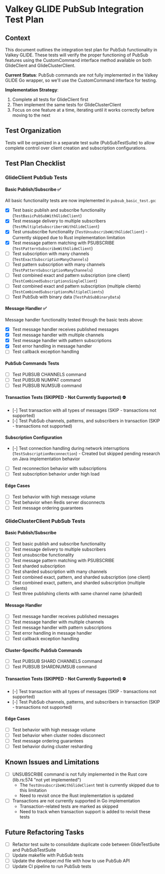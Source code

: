 # Valkey GLIDE PubSub Integration Test Plan

## Context 

This document outlines the integration test plan for PubSub functionality in Valkey GLIDE. These tests will verify the proper functioning of PubSub features using the CustomCommand interface method available on both GlideClient and GlideClusterClient.

**Current Status**: PubSub commands are not fully implemented in the Valkey GLIDE Go wrapper, so we'll use the CustomCommand interface for testing.

**Implementation Strategy**:

1. Complete all tests for GlideClient first
2. Then implement the same tests for GlideClusterClient
3. Focus on one feature at a time, iterating until it works correctly before moving to the next

## Test Organization

Tests will be organized in a separate test suite (PubSubTestSuite) to allow complete control over client creation and subscription configurations.

## Test Plan Checklist

### GlideClient PubSub Tests

#### Basic Publish/Subscribe ✅
All basic functionality tests are now implemented in `pubsub_basic_test.go`:
- [x] Test basic publish and subscribe functionality (`TestBasicPubSubWithGlideClient`)
- [x] Test message delivery to multiple subscribers (`TestMultipleSubscribersWithGlideClient`)
- [x] Test unsubscribe functionality (`TestUnsubscribeWithGlideClient`) - Currently skipped due to Rust implementation limitation
- [x] Test message pattern matching with PSUBSCRIBE (`TestPatternSubscribeWithGlideClient`)
- [ ] Test subscription with many channels (`TestExactSubscriptionManyChannels`)
- [ ] Test pattern subscription with many channels (`TestPatternSubscriptionManyChannels`)
- [ ] Test combined exact and pattern subscription (one client) (`TestCombinedSubscriptionsSingleClient`)
- [ ] Test combined exact and pattern subscription (multiple clients) (`TestCombinedSubscriptionsMultipleClients`)
- [ ] Test PubSub with binary data (`TestPubSubBinaryData`)

#### Message Handler ✅
Message handler functionality tested through the basic tests above:
- [x] Test message handler receives published messages
- [x] Test message handler with multiple channels 
- [x] Test message handler with pattern subscriptions
- [x] Test error handling in message handler
- [ ] Test callback exception handling

#### PubSub Commands Tests
- [ ] Test PUBSUB CHANNELS command
- [ ] Test PUBSUB NUMPAT command
- [ ] Test PUBSUB NUMSUB command

#### Transaction Tests (SKIPPED - Not Currently Supported) ⛔
- [-] Test transaction with all types of messages (SKIP - transactions not supported)
- [-] Test PubSub channels, patterns, and subscribers in transaction (SKIP - transactions not supported)

#### Subscription Configuration
- [-] Test connection handling during network interruptions (`TestSubscriptionReconnection`) - Created but skipped pending research on Java implementation behavior
- [ ] Test reconnection behavior with subscriptions
- [ ] Test subscription behavior under high load

#### Edge Cases
- [ ] Test behavior with high message volume
- [ ] Test behavior when Redis server disconnects
- [ ] Test message ordering guarantees

### GlideClusterClient PubSub Tests

#### Basic Publish/Subscribe
- [ ] Test basic publish and subscribe functionality 
- [ ] Test message delivery to multiple subscribers
- [ ] Test unsubscribe functionality
- [ ] Test message pattern matching with PSUBSCRIBE
- [ ] Test sharded subscription
- [ ] Test sharded subscription with many channels
- [ ] Test combined exact, pattern, and sharded subscription (one client)
- [ ] Test combined exact, pattern, and sharded subscription (multiple clients)
- [ ] Test three publishing clients with same channel name (sharded)

#### Message Handler
- [ ] Test message handler receives published messages
- [ ] Test message handler with multiple channels
- [ ] Test message handler with pattern subscriptions
- [ ] Test error handling in message handler
- [ ] Test callback exception handling

#### Cluster-Specific PubSub Commands
- [ ] Test PUBSUB SHARD CHANNELS command
- [ ] Test PUBSUB SHARDNUMSUB command

#### Transaction Tests (SKIPPED - Not Currently Supported) ⛔
- [-] Test transaction with all types of messages (SKIP - transactions not supported)
- [-] Test PubSub channels, patterns, and subscribers in transaction (SKIP - transactions not supported)

#### Edge Cases
- [ ] Test behavior with high message volume
- [ ] Test behavior when cluster nodes disconnect
- [ ] Test message ordering guarantees
- [ ] Test behavior during cluster resharding

## Known Issues and Limitations

- [ ] UNSUBSCRIBE command is not fully implemented in the Rust core (lib.rs:574 "not yet implemented")
  - The `TestUnsubscribeWithGlideClient` test is currently skipped due to this limitation
  - Need to revisit once the Rust implementation is updated
- [ ] Transactions are not currently supported in Go implementation
  - Transaction-related tests are marked as skipped
  - Need to track when transaction support is added to revisit these tests

## Future Refactoring Tasks

- [ ] Refactor test suite to consolidate duplicate code between GlideTestSuite and PubSubTestSuite
- [ ] Update makefile with PubSub tests
- [ ] Update the developer.md file with how to use PubSub API
- [ ] Update CI pipeline to run PubSub tests
